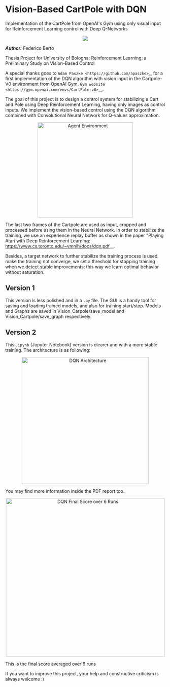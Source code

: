 # Vision-Based CartPole with DQN
Implementation of the CartPole from OpenAI's Gym using only visual input 
for Reinforcement Learning control with Deep Q-Networks

<p align="center">
  <img src="https://github.com/Juju-botu/vision-cartpole-dqn/blob/save_model/images/stabilization">
</p>

***Author:*** Federico Berto

Thesis Project for University of Bologna;
Reinforcement Learning: a Preliminary Study on Vision-Based Control

A special thanks goes to `Adam Paszke <https://github.com/apaszke>`_, 
for a first implementation of the DQN algorithm with vision input in
the Cartpole-V0 environment from OpenAI Gym.
`Gym website <https://gym.openai.com/envs/CartPole-v0>`__.

The goal of this project is to design a control system for stabilizing a
Cart and Pole using Deep Reinforcement Learning, having only images as 
control inputs. We implement the vision-based control using the DQN algorithm
combined with Convolutional Neural Network for Q-values approximation.

<p align="center">
  <img src="https://github.com/Juju-botu/vision-cartpole-dqn/blob/save_model/images/agent-environment.png" alt="Agent Environment" height="300">
</p>

The last two frames of the Cartpole are used as input, cropped and processed 
before using them in the Neural Network. In order to stabilize the training,
we use an experience replay buffer as shown in the paper "Playing Atari with
Deep Reinforcement Learning:
 <https://www.cs.toronto.edu/~vmnih/docs/dqn.pdf>__.

Besides, a target network to further stabilize the training process is used.
make the training not converge, we set a threshold for stopping training
when we detect stable improvements: this way we learn optimal behavior
without saturation. 


## Version 1

This version is less polished and in a `.py` file.
The GUI is a handy tool for saving and loading trained models, and also for
training start/stop. Models and Graphs are saved in Vision_Carpole/save_model
and Vision_Cartpole/save_graph respectively.


## Version 2
This `.ipynb` (Jupyter Notebook) version is clearer and with a more stable training.
The architecture is as following:

<p align="center">
  <img src="https://github.com/Juju-botu/vision-cartpole-dqn/blob/save_model/images/architecture_notebook.png" alt="DQN Architecture" height="400">
</p>

You may find more information inside the PDF report too.

<p align="center">
  <img src="https://github.com/Juju-botu/vision-cartpole-dqn/blob/save_model/images/score.png" alt="DQN Final Score over 6 Runs" height="500">
</p>

This is the final score averaged over 6 runs

If you want to improve this project, your help and constructive criticism is always welcome :)




